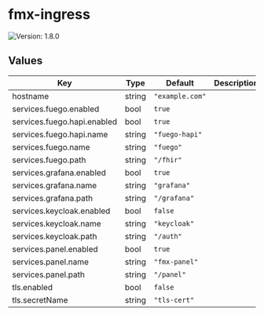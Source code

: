 # fmx-ingress

![Version: 1.8.0](https://img.shields.io/badge/Version-1.8.0-informational?style=flat-square)

## Values

| Key | Type | Default | Description |
|-----|------|---------|-------------|
| hostname | string | `"example.com"` |  |
| services.fuego.enabled | bool | `true` |  |
| services.fuego.hapi.enabled | bool | `true` |  |
| services.fuego.hapi.name | string | `"fuego-hapi"` |  |
| services.fuego.name | string | `"fuego"` |  |
| services.fuego.path | string | `"/fhir"` |  |
| services.grafana.enabled | bool | `true` |  |
| services.grafana.name | string | `"grafana"` |  |
| services.grafana.path | string | `"/grafana"` |  |
| services.keycloak.enabled | bool | `false` |  |
| services.keycloak.name | string | `"keycloak"` |  |
| services.keycloak.path | string | `"/auth"` |  |
| services.panel.enabled | bool | `true` |  |
| services.panel.name | string | `"fmx-panel"` |  |
| services.panel.path | string | `"/panel"` |  |
| tls.enabled | bool | `false` |  |
| tls.secretName | string | `"tls-cert"` |  |

